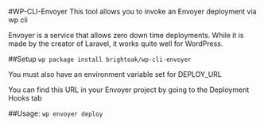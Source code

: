 #WP-CLI-Envoyer
This tool allows you to invoke an Envoyer deployment via wp cli

Envoyer is a service that allows zero down time deployments. While it is made
by the creator of Laravel, it works quite well for WordPress.


##Setup
`wp package install brightoak/wp-cli-envoyer`

You must also have an environment variable set for DEPLOY_URL

You can find this URL in your Envoyer project by going to the Deployment Hooks tab


##Usage:
`wp envoyer deploy`

